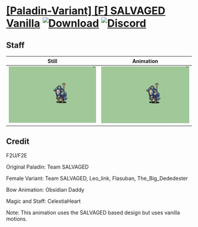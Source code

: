 # [\[Paladin-Variant\] \[F\] SALVAGED Vanilla](./) [![Download](https://img.shields.io/badge/Download--red?style=social&logo=github)](https://minhaskamal.github.io/DownGit/#/home?url=https://github.com/Klokinator/FE-Repo/tree/main/Battle%20Animations%2FMounted%20-%20Cavs%2C%20Paladins%2C%20Rangers%2F%5BPaladin-Variant%5D%20%5BF%5D%20SALVAGED%20Vanilla%2F7.%20Staff) [![Discord](https://img.shields.io/badge/Discord--blue?style=social&logo=discord)](https://discord.gg/C7VNGnyTPA)

## Staff

| Still | Animation |
| :---: | :-------: |
| ![Staff still](./Staff_000.png) | ![Staff](./Staff.gif) |

## Credit

F2U/F2E

Original Paladin: Team SALVAGED

Female Variant: Team SALVAGED, Leo_link, Flasuban, The_Big_Dededester

Bow Animation: Obsidian Daddy

Magic and Staff: CelestiaHeart

Note: This animation uses the SALVAGED based design but uses vanilla motions.




